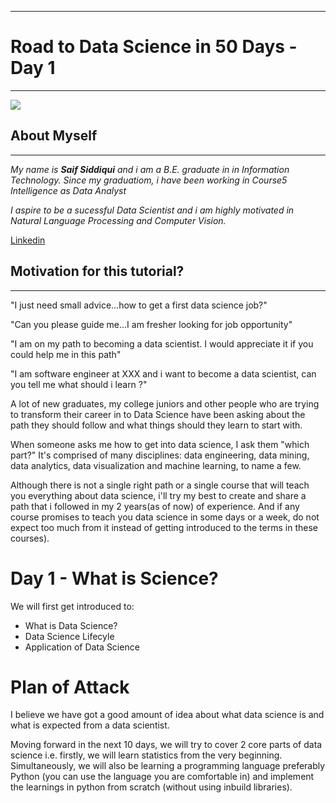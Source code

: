 ***
# Road to Data Science in 50 Days - Day 1
***
![](https://nearlearn.com/public/images/data-science-python-course-in-bangalore.jpg)

## About Myself
***

*My name is **Saif Siddiqui** and i am a B.E. graduate in in Information Technology. Since my graduatiom, i have been working in Course5 Intelligence as Data Analyst*

*I aspire to be a sucessful Data Scientist and i am highly motivated in Natural Language Processing and Computer Vision.*

<a href='https://www.linkedin.com/in/sidsaif/'> Linkedin </a>

## Motivation for this tutorial?
***

"I just need small advice...how to get a first data science job?"

"Can you please guide me...I am fresher looking for job opportunity"

"I am on my path to becoming a data scientist. I would appreciate it if you could help me in this path"

"I am software engineer at XXX and i want to become a data scientist, can you tell me what should i learn ?"

A lot of new graduates, my college juniors and other people who are trying to transform their career in to Data Science have been asking about the path they should follow and what things should they learn to start with.

When someone asks me how to get into data science, I ask them "which part?" It's comprised of many disciplines: data engineering, data mining, data analytics, data visualization and machine learning, to name a few.

Although there is not a single right path or a single course that will teach you everything about data science, i'll try my best to create and share a path that i followed in my 2 years(as of now) of experience. And if any course promises to teach you data science in some days or a week, do not expect too much from it instead of getting introduced to the terms in these courses).

# Day 1 - What is Science? 

We will first get introduced to:
<ul>
<li> What is Data Science? </li>
<li> Data Science Lifecyle </li>
<li> Application of Data Science </li> </ul>

# Plan of Attack 

I believe we have got a good amount of idea about what data science is and what is expected from a data scientist. 

Moving forward in the next 10 days, we will try to cover 2 core parts of data science i.e. firstly, we will learn statistics from the very beginning. Simultaneously, we will also be learning a programming language preferably Python (you can use the language you are comfortable in) and implement the learnings in python from scratch (without using inbuild libraries).


